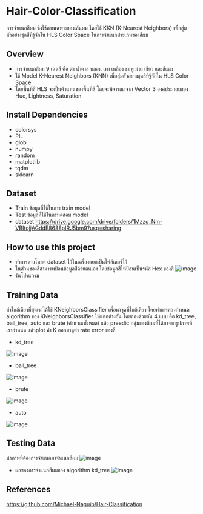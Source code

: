 # Hair-Color-Classification
   การจำแนกสีผม ซึ่งใช้ภาพเฉพาะของเส้นผม โดยใช้ KKN (K-Nearest Neighbors) เพื่อสุ่มตัวอย่างชุดสีที่รู้จักใน HLS Color Space ในการจำแนกประเภทของสีผม
## Overview
   - การจำแนกสีผม 9 เฉดสี คือ ดำ น้ำตาล บลอน เทา เหลือง ชมพู ม่วง เขียว และสีแดง
   - ใช้ Model K-Nearest Neighbors (KNN)  เพื่อสุ่มตัวอย่างชุดสีที่รู้จักใน HLS Color Space
   - โดยพื้นที่สี HLS จะเป็นตัวแทนของพื้นที่สี โดยจะพิจารณาจาก Vector 3 องค์ประกอบของ Hue, Lightness, Saturation 
## Install Dependencies
   - colorsys 
   - PIL 
   - glob
   - numpy
   - random 
   - matplotlib 
   - tqdm
   - sklearn
 ## Dataset
   - Train ข้อมูลที่ใช้ในการ train model
   - Test ข้อมูลที่ใช้ในกรทดสอบ model
   - dataset https://drive.google.com/drive/folders/1Mzzo_Nm-VBItojjAGddE8688pIRJ5bm9?usp=sharing
 ## How to use this project
   - ทำการดาวโหลด dataset ไว้ในเครื่องแยกเป็นไฟล์เดอร์ไว้
   - ในส่วนของสีสามารพป้อนข้อมูลสีด้วยตนเอง โดยข้อมูลสีให้ป้อนเป็นรหัส Hex ของสี 
![image](https://user-images.githubusercontent.com/96693271/147456304-a13e4fe3-7c98-4c4c-ae21-53769fb0f334.png)
   - รันโปรแกรม 
 ## Training Data
   ค่าใกล้เคียงที่สุดเราได้ใช้ KNeighborsClassifier เพื่อหาจุดที่ใกล้เคียง โดยทำการลองกำหนด algorithm ของ KNeighborsClassifier ให้แตกต่างกัน โดยลองด้วยกัน 4 แบบ คือ kd_tree, ball_tree, auto และ brute (คำนวณทั้งหมด) แล้ว preedic กลุ่มของสีผมที่ได้มาจากรูปภาพที่เรากำหนด แล้วplot ค่า K ออกมาดูค่า rate error ของสี
   - kd_tree
   
   ![image](https://user-images.githubusercontent.com/96693271/147456828-01fbaf7c-9830-47d9-afa5-a82c05d79c27.png)
   
   - ball_tree

![image](https://user-images.githubusercontent.com/96693271/147456966-c87516c3-4d4a-4d51-896b-982b4fb0b92b.png)
   - brute
  
![image](https://user-images.githubusercontent.com/96693271/147457067-e29df347-0e22-41c3-9c9d-3191e66abdaf.png)
   - auto

   ![image](https://user-images.githubusercontent.com/96693271/147457033-17dfa945-24e1-48d5-831c-326da182747a.png)

## Testing Data
   นำภาพที่ต้องการจำแนกมาจำแนกสีผม
   ![image](https://user-images.githubusercontent.com/96693271/147457377-0ec3bf98-ed2e-4b2f-aefc-66835f934fd7.png)
   - ผลของการจำแนกสีผมของ algorithm kd_tree
   ![image](https://user-images.githubusercontent.com/96693271/147457476-f2709bfc-e2ba-449f-b59d-e92c84fcd7f5.png)

## References
https://github.com/Michael-Naguib/Hair-Classification







